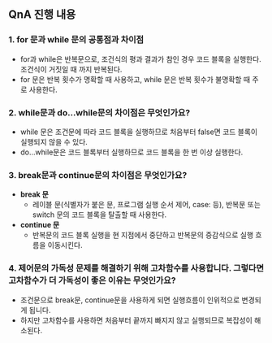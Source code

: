 ## QnA 진행 내용

### 1. for 문과 while 문의 공통점과 차이점

- for과 while은 반복문으로, 조건식의 평과 결과가 참인 경우 코드 블록을 실행한다. 조건식이 거짓일 때 까지 반복된다.
- for 문은 반복 횟수가 명확할 때 사용하고, while 문은 반복 횟수가 불명확할 때 주로 사용한다.

### 2. while문과 do…while문의 차이점은 무엇인가요?

- while 문은 조건문에 따라 코드 블록을 실행하므로 처음부터 false면 코드 블록이 실행되지 않을 수 있다.
- do…while문은 코드 블록부터 실행하므로 코드 블록을 한 번 이상 실행한다.

### 3. break문과 continue문의 차이점은 무엇인가요?

- **break 문**
  - 레이블 문(식별자가 붙은 문, 프로그램 실행 순서 제어, case: 등), 반복문 또는 switch 문의 코드 블록을 탈출할 때 사용한다.
- **continue 문**
  - 반복문의 코드 블록 실행을 현 지점에서 중단하고 반복문의 증감식으로 실행 흐름을 이동시킨다.

### 4. 제어문의 가독성 문제를 해결하기 위해 고차함수를 사용합니다. 그렇다면 고차함수가 더 가독성이 좋은 이유는 무엇인가요?

- 조건문으로 break문, continue문을 사용하게 되면 실행흐름이 인위적으로 변경되게 됩니다.
- 하지만 고차함수를 사용하면 처음부터 끝까지 빠지지 않고 실행되므로 복잡성이 해소된다.
